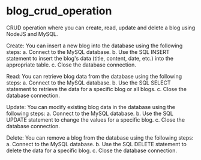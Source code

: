 # blog_crud_operation
CRUD operation where you can create, read, update and delete a blog using NodeJS and MySQL.

Create: You can insert a new blog into the database using the following steps:
a. Connect to the MySQL database.
b. Use the SQL INSERT statement to insert the blog's data (title, content, date, etc.) into the appropriate table.
c. Close the database connection.

Read: You can retrieve blog data from the database using the following steps:
a. Connect to the MySQL database.
b. Use the SQL SELECT statement to retrieve the data for a specific blog or all blogs.
c. Close the database connection.

Update: You can modify existing blog data in the database using the following steps:
a. Connect to the MySQL database.
b. Use the SQL UPDATE statement to change the values for a specific blog.
c. Close the database connection.

Delete: You can remove a blog from the database using the following steps:
a. Connect to the MySQL database.
b. Use the SQL DELETE statement to delete the data for a specific blog.
c. Close the database connection.
